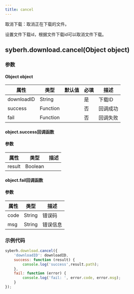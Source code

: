 ```yaml
---
title: cancel
---
```



取消下载：取消正在下载的文件。

设置文件下载id，根据文件下载id可以取消文件下载。


## syberh.download.cancel(Object object)
### 参数
#### Object object
| 属性     | 类型   | 默认值  |  必填 | 描述                         |
| ---------- | ------- | -------- | ---------------- | ----------------------------------
| downloadID | String |  | 是 | 下载ID |
| success | Function |  | 否 | 回调成功 |
| fail | Function |  | 否 |  回调失败 |


#### object.success回调函数
#### 参数
| 属性 | 类型  | 描述 |
| -- | -- | -- |
| result | Boolean | |


#### object.fail回调函数
#### 参数
| 属性 | 类型  | 描述 |
| -- | -- | -- |
| code | String | 错误码 |
| msg | String  | 错误信息 |

### 示例代码
```javascript
syberh.download.cancel({
    'downloadID': downloadID,
    success: function (result) {
        console.log('success',result.path);   
    },
    fail: function (error) {
        console.log('fail: ', error.code, error.msg);
    }
});
```
